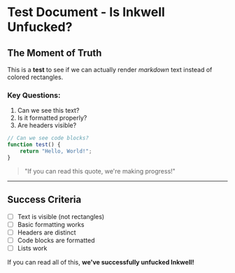 # Test Document - Is Inkwell Unfucked?

## The Moment of Truth

This is a **test** to see if we can actually render *markdown* text instead of colored rectangles.

### Key Questions:
1. Can we see this text?
2. Is it formatted properly?
3. Are headers visible?

```javascript
// Can we see code blocks?
function test() {
    return "Hello, World!";
}
```

> "If you can read this quote, we're making progress!"

---

## Success Criteria

- [ ] Text is visible (not rectangles)
- [ ] Basic formatting works
- [ ] Headers are distinct
- [ ] Code blocks are formatted
- [ ] Lists work

If you can read all of this, **we've successfully unfucked Inkwell!**